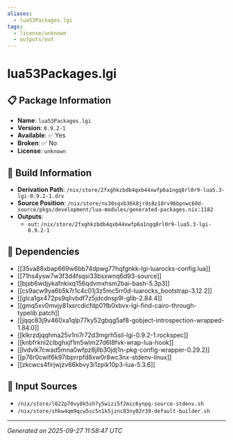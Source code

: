 ```yaml
---
aliases:
  - lua53Packages.lgi
tags:
  - license/unknown
  - outputs/out
---
```


# lua53Packages.lgi

## 📋 Package Information

- **Name**: `lua53Packages.lgi`
- **Version**: `0.9.2-1`
- **Available**: ✅ Yes
- **Broken**: ✅ No
- **License**: `unknown`

## 🔧 Build Information

- **Derivation Path**: `/nix/store/2fxghkzbdb4qxb44xwfp6a1ngq8rl0r9-lua5.3-lgi-0.9.2-1.drv`
- **Source Position**: `/nix/store/ns30sqxb36k8jrds8z18rv96bpnwc60d-source/pkgs/development/lua-modules/generated-packages.nix:1182`
- **Outputs**:
  - `out`:  `/nix/store/2fxghkzbdb4qxb44xwfp6a1ngq8rl0r9-lua5.3-lgi-0.9.2-1`

## 🔗 Dependencies

- [[35va88xbap669w6bb74dpwg77hqfgnkk-lgi-luarocks-config.lua]]
- [[71hs4ysw7w3f3d4fsqsi33bsxwnq6d93-source]]
- [[bjsb6wdjykafnkixq156qdvmxhsm2bai-bash-5.3p3]]
- [[cs9acw9ya6b5k7r1c4c01j3z5mc5rr0d-luarocks_bootstrap-3.12.2]]
- [[glca1gx472ps9qlivbdf7z5jdcdnsp9l-glib-2.84.4]]
- [[gmq5xv0mvjy81xsrcdicfdp01fb0xbvx-lgi-find-cairo-through-typelib.patch]]
- [[jqqc83j9v460xa1qlp77ky52gbqg5af8-gobject-introspection-wrapped-1.84.0]]
- [[klkrzdjqqhma25v1ni7r72d3mgrh5sil-lgi-0.9.2-1.rockspec]]
- [[knbfrkni2clbghxjf1m5wlm27d6l8fvk-wrap-lua-hook]]
- [[lvdvlk7cwad5mna0wfpz8jllb30jdj1n-pkg-config-wrapper-0.29.2]]
- [[p76r0cwlf6k97ibprrpfd8xw0r8wc3nx-stdenv-linux]]
- [[zkcwcs4firjwjzv66kbvy3i1zpik10p3-lua-5.3.6]]

## 📁 Input Sources

- `/nix/store/l622p70vy8k5sh7y5wizi5f2mic6ynpg-source-stdenv.sh`
- `/nix/store/shkw4qm9qcw5sc5n1k5jznc83ny02r39-default-builder.sh`

---
*Generated on 2025-09-27 11:58:47 UTC*
